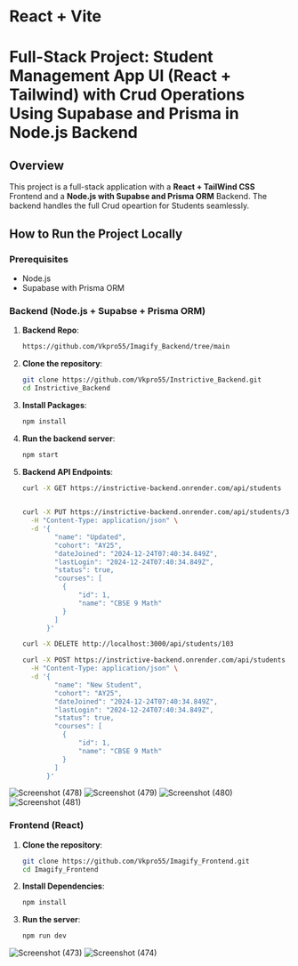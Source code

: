 # React + Vite

# Full-Stack Project: Student Management App UI (React + Tailwind) with Crud Operations Using Supabase and Prisma in Node.js Backend

## Overview
This project is a full-stack application with a **React + TailWind CSS** Frontend and a **Node.js with Supabse and Prisma ORM** Backend. The backend handles the full Crud opeartion for Students seamlessly.


## How to Run the Project Locally

### Prerequisites
- Node.js 
- Supabase with Prisma ORM

### Backend (Node.js + Supabse + Prisma ORM)

1. **Backend Repo**:
   ```bash
   https://github.com/Vkpro55/Imagify_Backend/tree/main
   ```

2. **Clone the repository**:
   ```bash
   git clone https://github.com/Vkpro55/Instrictive_Backend.git
   cd Instrictive_Backend
   ```
3. **Install Packages**:
   ```bash
   npm install
   ```
3. **Run the backend server**:
   ```bash
   npm start
   ```
4. **Backend API Endpoints**:
   ```bash
   curl -X GET https://instrictive-backend.onrender.com/api/students
    
   ```
   ```bash
   curl -X PUT https://instrictive-backend.onrender.com/api/students/3 \
     -H "Content-Type: application/json" \
     -d '{
           "name": "Updated",
           "cohort": "AY25",
           "dateJoined": "2024-12-24T07:40:34.849Z",
           "lastLogin": "2024-12-24T07:40:34.849Z",
           "status": true,
           "courses": [
             {
                 "id": 1,
                 "name": "CBSE 9 Math"
             }
           ]
         }'

   ```

   ```bash
   curl -X DELETE http://localhost:3000/api/students/103

   ```
   ```bash
   curl -X POST https://instrictive-backend.onrender.com/api/students \
     -H "Content-Type: application/json" \
     -d '{
           "name": "New Student",
           "cohort": "AY25",
           "dateJoined": "2024-12-24T07:40:34.849Z",
           "lastLogin": "2024-12-24T07:40:34.849Z",
           "status": true,
           "courses": [
             {
                 "id": 1,
                 "name": "CBSE 9 Math"
             }
           ]
         }'


   ```



![Screenshot (478)](https://github.com/user-attachments/assets/a77d80ca-ae8b-4cfe-a66d-596e8a2ccb18)
![Screenshot (479)](https://github.com/user-attachments/assets/660fc900-bb5a-4cc8-b6e1-6136f2cc7fa5)
![Screenshot (480)](https://github.com/user-attachments/assets/aaeb379d-e324-4174-b6c5-73af3e475be3)
![Screenshot (481)](https://github.com/user-attachments/assets/edc69352-435f-4a7a-bab8-3041bb8e465d)

### Frontend (React)
1. **Clone the repository**:
   ```bash
   git clone https://github.com/Vkpro55/Imagify_Frontend.git
   cd Imagify_Frontend
   ```

2. **Install Dependencies**:
   ```bash
   npm install
   ```

3. **Run the server**:
   ```bash
   npm run dev
   ```


![Screenshot (473)](https://github.com/user-attachments/assets/c87a40ef-84f1-41a3-b714-379850e9f11b)
![Screenshot (474)](https://github.com/user-attachments/assets/a7f924f7-93c7-4e92-94a8-6823102b20ee)

   
